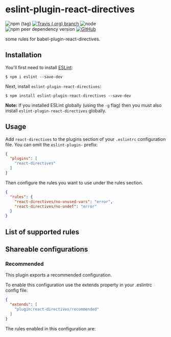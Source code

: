 # eslint-plugin-react-directives

![npm (tag)](https://img.shields.io/npm/v/eslint-plugin-react-directives/latest.svg)
[![Travis (.org) branch](https://img.shields.io/travis/peakchen90/eslint-plugin-react-directives/master.svg)](https://travis-ci.org/peakchen90/eslint-plugin-react-directives)
![node](https://img.shields.io/node/v/eslint-plugin-react-directives.svg)
![npm peer dependency version](https://img.shields.io/npm/dependency-version/eslint-plugin-react-directives/peer/eslint.svg)
[![GitHub](https://img.shields.io/github/license/mashape/apistatus.svg)](https://github.com/peakchen90/eslint-plugin-react-directives/blob/master/LICENSE)


some rules for babel-plugin-react-directives.

## Installation

You'll first need to install [ESLint](http://eslint.org):

```
$ npm i eslint --save-dev
```

Next, install `eslint-plugin-react-directives`:

```
$ npm install eslint-plugin-react-directives --save-dev
```

**Note:** If you installed ESLint globally (using the `-g` flag) then you must also install `eslint-plugin-react-directives` globally.

## Usage

Add `react-directives` to the plugins section of your `.eslintrc` configuration file. You can omit the `eslint-plugin-` prefix:

```json
{
  "plugins": [
    "react-directives"
  ]
}
```


Then configure the rules you want to use under the rules section.

```json
{
  "rules": {
    "react-directives/no-unused-vars": "error",
    "react-directives/no-undef": "error"
  }
}
```

## List of supported rules

## Shareable configurations

### Recommended
This plugin exports a recommended configuration.

To enable this configuration use the extends property in your .eslintrc config file:

```json
{
  "extends": [
    "plugin:react-directives/recommended"
  ]
}
```

The rules enabled in this configuration are:

